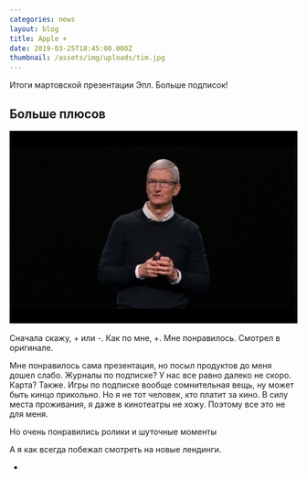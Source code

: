 ```yaml
---
categories: news
layout: blog
title: Apple +
date: 2019-03-25T18:45:00.000Z
thumbnail: /assets/img/uploads/tim.jpg
---
```

Итоги мартовской презентации Эпл. Больше подписок!

<!--more-->

## Больше плюсов

<a href="/assets/img/uploads/tim.jpg" class="image-link" title="Tim Cook" target="_blank"><img src="/assets/img/uploads/tim.jpg" alt="Tim Cook"></a>

Сначала скажу, + или -. Как по мне, +. Мне понравилось. Смотрел в оригинале.

Мне понравилось сама презентация, но посыл продуктов до меня дошел слабо. Журналы по подписке? У нас все равно далеко не скоро. Карта? Также. Игры по подписке вообще сомнительная вещь, ну может быть кинцо прикольно. Но я не тот человек, кто платит за кино. В силу места проживания, я даже в кинотеатры не хожу. Поэтому все это не для меня.

Но очень понравились ролики и шуточные моменты

А я как всегда побежал смотреть на новые лендинги.

+
